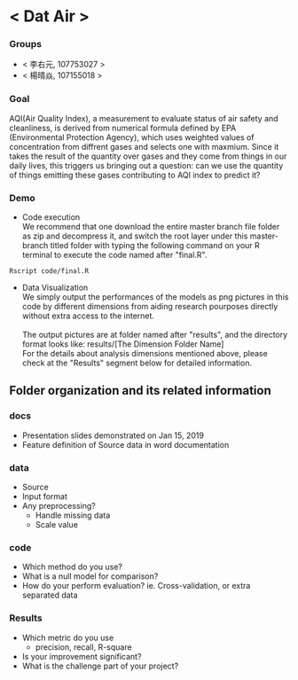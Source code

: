 # < Dat Air >

### Groups
* < 李右元, 107753027 >
* < 楊晴焱, 107155018 >

### Goal
AQI(Air Quality Index), a measurement to evaluate status of air safety and cleanliness, is derived from numerical formula defined by EPA (Environmental Protection Agency), which uses weighted values of concentration from diffrent gases and selects one with maxmium. Since it takes the result of the quantity over gases and they come from things in our daily lives, this triggers us bringing out a question: can we use the quantity of things emitting these gases contributing to AQI index to predict it?
     

### Demo
* Code execution <br />
     We recommend that one download the entire master branch file folder as zip and decompress it, and switch the root layer under this master-branch titled folder with typing the following command on your R terminal to execute the code named after "final.R".  
```
Rscript code/final.R
```

* Data Visualization <br />
     We simply output the performances of the models as png pictures in this code by different dimensions from aiding research pourposes directly without extra access to the internet.<br />
     <br />
     The output pictures are at folder named after "results", and the directory format looks like: results/[The Dimension Folder Name]<br />
     For the details about analysis dimensions mentioned above, please check at the "Results" segment below for detailed information.
## Folder organization and its related information

### docs
* Presentation slides demonstrated on Jan 15, 2019
* Feature definition of Source data in word documentation

### data

* Source
* Input format
* Any preprocessing?
  * Handle missing data
  * Scale value

### code

* Which method do you use?
* What is a null model for comparison?
* How do your perform evaluation? ie. Cross-validation, or extra separated data

### Results

* Which metric do you use 
  * precision, recall, R-square
* Is your improvement significant?
* What is the challenge part of your project?
